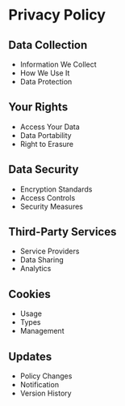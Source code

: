 # Privacy Policy

## Data Collection
- Information We Collect
- How We Use It
- Data Protection

## Your Rights
- Access Your Data
- Data Portability
- Right to Erasure

## Data Security
- Encryption Standards
- Access Controls
- Security Measures

## Third-Party Services
- Service Providers
- Data Sharing
- Analytics

## Cookies
- Usage
- Types
- Management

## Updates
- Policy Changes
- Notification
- Version History 